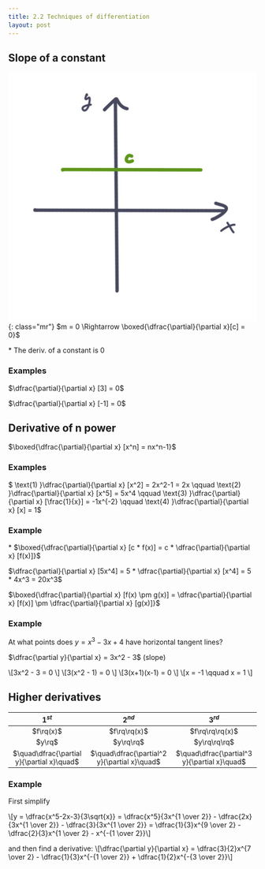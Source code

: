 ```yaml
---
title: 2.2 Techniques of differentiation
layout: post
---
```


## Slope of a constant
![](/assets/img/6.1.jpg){: class="mr"}
$m = 0 \Rightarrow \boxed{\dfrac{\partial}{\partial x}[c] = 0}$

\* The deriv. of a constant is $0$

### Examples
$\dfrac{\partial}{\partial x} [3] = 0$

$\dfrac{\partial}{\partial x} [-1] = 0$

<p class="clearfix"></p>

## Derivative of n power
$\boxed{\dfrac{\partial}{\partial x} [x^n] = nx^n-1}$

### Examples
$
\text{1) }\dfrac{\partial}{\partial x} [x^2] = 2x^2-1 = 2x \qquad
\text{2) }\dfrac{\partial}{\partial x} [x^5] = 5x^4 \qquad
\text{3) }\dfrac{\partial}{\partial x} [\frac{1}{x}] = -1x^{-2} \qquad
\text{4) }\dfrac{\partial}{\partial x} [x] = 1$

### Example
\* $\boxed{\dfrac{\partial}{\partial x} [c * f(x)] = c * \dfrac{\partial}{\partial x} [f(x)]}$

$\dfrac{\partial}{\partial x} [5x^4] = 5 * \dfrac{\partial}{\partial x} [x^4] = 5 * 4x^3 = 20x^3$

$\boxed{\dfrac{\partial}{\partial x} [f(x) \pm g(x)] = \dfrac{\partial}{\partial x} [f(x)] \pm \dfrac{\partial}{\partial x} [g(x)]}$

### Example
At what points does $y = x^3 - 3x + 4$ have horizontal tangent lines?

$\dfrac{\partial y}{\partial x} = 3x^2 - 3$ (slope)

\\[3x^2 - 3 = 0 \\]
\\[3(x^2 - 1) = 0 \\]
\\[3(x+1)(x-1) = 0 \\]
\\[x = -1 \qquad x = 1 \\]

## Higher derivatives


|             $1^{st}$             |              $2^{nd}$              |              $3^{rd}$              |
|:--------------------------------:|:----------------------------------:|:----------------------------------:|
|              $f\rq(x)$             |              $f\rq\rq(x)$              |              $f\rq\rq\rq(x)$             |
|               $y\rq$               |                $y\rq\rq$               |               $y\rq\rq\rq$               |
| $\quad\dfrac{\partial y}{\partial x}\quad$ | $\quad\dfrac{\partial^2 y}{\partial x}\quad$ | $\quad\dfrac{\partial^3 y}{\partial x}\quad$ |

### Example
First simplify

\\[y = \dfrac{x^5-2x-3}{3\sqrt{x}} = \dfrac{x^5}{3x^{1 \over 2}} - \dfrac{2x}{3x^{1 \over 2}} - \dfrac{3}{3x^{1 \over 2}} = \dfrac{1}{3}x^{9 \over 2} - \dfrac{2}{3}x^{1 \over 2} - x^{-{1 \over 2}}\\]

and then find a derivative:
\\[\dfrac{\partial y}{\partial x} = \dfrac{3}{2}x^{7 \over 2} - \dfrac{1}{3}x^{-{1 \over 2}} + \dfrac{1}{2}x^{-{3 \over 2}}\\]